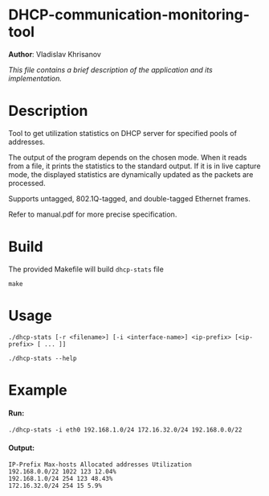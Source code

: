 # DHCP-communication-monitoring-tool

**Author**: Vladislav Khrisanov

*This file contains a brief description of the application and its implementation.*

# Description

Tool to get utilization statistics on DHCP server for specified pools of addresses.

The output of the program depends on the chosen mode. When it reads from a file, it prints the statistics to the standard output. If it is in live capture mode, the displayed statistics are dynamically updated as the packets are processed.

Supports untagged, 802.1Q-tagged, and double-tagged Ethernet frames. 

Refer to manual.pdf for more precise specification.

# Build
The provided Makefile will build `dhcp-stats` file
```shell
make
```

# Usage
```shell
./dhcp-stats [-r <filename>] [-i <interface-name>] <ip-prefix> [<ip-prefix> [ ... ]]
```

```shell
./dhcp-stats --help
```

# Example

#### Run:
```shell
./dhcp-stats -i eth0 192.168.1.0/24 172.16.32.0/24 192.168.0.0/22
```

#### Output:
```shell
IP-Prefix Max-hosts Allocated addresses Utilization
192.168.0.0/22 1022 123 12.04%
192.168.1.0/24 254 123 48.43%
172.16.32.0/24 254 15 5.9%
```
